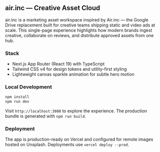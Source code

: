 ## air.inc — Creative Asset Cloud

air.inc is a marketing asset workspace inspired by Air.inc — the Google Drive replacement built for creative teams shipping static and video ads at scale. This single-page experience highlights how modern brands ingest creative, collaborate on reviews, and distribute approved assets from one hub.

### Stack

- Next.js App Router (React 19) with TypeScript
- Tailwind CSS v4 for design tokens and utility-first styling
- Lightweight canvas sparkle animation for subtle hero motion

### Local Development

```bash
npm install
npm run dev
```

Visit `http://localhost:3000` to explore the experience. The production bundle is generated with `npm run build`.

### Deployment

The app is production-ready on Vercel and configured for remote images hosted on Unsplash. Deployments use `vercel deploy --prod`.

